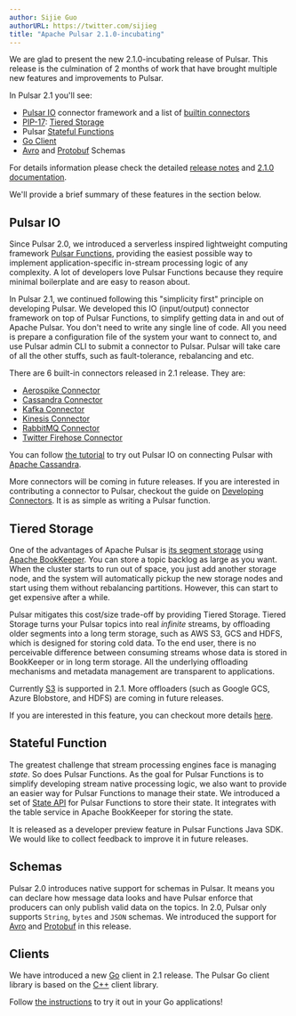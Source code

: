 ```yaml
---
author: Sijie Guo
authorURL: https://twitter.com/sijieg
title: "Apache Pulsar 2.1.0-incubating"
---
```


We are glad to present the new 2.1.0-incubating release of Pulsar.
This release is the culmination of 2 months of work that have
brought multiple new features and improvements to Pulsar. 

In Pulsar 2.1 you'll see:

- [Pulsar IO](/docs/io-overview) connector framework and a list of [builtin connectors](/docs/io-connectors)
- [PIP-17](https://github.com/apache/incubator-pulsar/wiki/PIP-17:-Tiered-storage-for-Pulsar-topics): [Tiered Storage](/docs/concepts-tiered-storage)
- Pulsar [Stateful Functions](/docs/functions-state)
- [Go Client](/docs/client-libraries-go)
- [Avro](https://github.com/apache/incubator-pulsar/blob/v2.1.0-incubating/pulsar-client-schema/src/main/java/org/apache/pulsar/client/impl/schema/AvroSchema.java)
  and [Protobuf](https://github.com/apache/incubator-pulsar/blob/v2.1.0-incubating/pulsar-client-schema/src/main/java/org/apache/pulsar/client/impl/schema/ProtobufSchema.java) Schemas

For details information please check the detailed [release notes](/release-notes/#2.1.0-incubating) and [2.1.0 documentation](/versions).

<!--truncate-->

We'll provide a brief summary of these features in the section below.

## Pulsar IO

Since Pulsar 2.0, we introduced a serverless inspired lightweight computing framework [Pulsar Functions](/docs/functions-overview),
providing the easiest possible way to implement application-specific in-stream processing logic of any complexity. A lot of developers
love Pulsar Functions because they require minimal boilerplate and are easy to reason about.

In Pulsar 2.1, we continued following this "simplicity first" principle on developing Pulsar. We developed this IO (input/output) connector
framework on top of Pulsar Functions, to simplify getting data in and out of Apache Pulsar. You don't need to write any single line of code.
All you need is prepare a configuration file of the system your want to connect to, and use Pulsar admin
CLI to submit a connector to Pulsar. Pulsar will take care of all the other stuffs, such as fault-tolerance, rebalancing and etc.

There are 6 built-in connectors released in 2.1 release. They are:

- [Aerospike Connector](/docs/io-aerospike/)
- [Cassandra Connector](/docs/io-cassandra/)
- [Kafka Connector](/docs/io-kafka/)
- [Kinesis Connector](/docs/io-kinesis/)
- [RabbitMQ Connector](/docs/io-rabbitmq/)
- [Twitter Firehose Connector](/docs/io-twitter/) 

You can follow [the tutorial](/docs/io-quickstart) to try out Pulsar IO on connecting Pulsar with [Apache Cassandra](http://cassandra.apache.org/).

More connectors will be coming in future releases. If you are interested in contributing a connector to Pulsar, checkout the guide on [Developing Connectors](/docs/io-develop).
It is as simple as writing a Pulsar function.

## Tiered Storage

One of the advantages of Apache Pulsar is [its segment storage](https://streaml.io/blog/pulsar-segment-based-architecture) using [Apache BookKeeper](https://bookkeeper.apache.org/). You can store a topic backlog as large as you want.
When the cluster starts to run out of space, you just add another storage node, and the system will automatically
pickup the new storage nodes and start using them without rebalancing partitions. However, this can start to get expensive after a while.

Pulsar mitigates this cost/size trade-off by providing Tiered Storage. Tiered Storage turns your Pulsar topics into real *infinite* streams,
by offloading older segments into a long term storage, such as AWS S3, GCS and HDFS, which is designed for storing cold data. To the end user,
there is no perceivable difference between consuming streams whose data is stored in BookKeeper or in long term storage. All the underlying
offloading mechanisms and metadata management are transparent to applications.

Currently [S3](https://aws.amazon.com/s3/) is supported in 2.1. More offloaders (such as Google GCS, Azure Blobstore, and HDFS) are coming
in future releases.

If you are interested in this feature, you can checkout more details [here](/docs/cookbooks-tiered-storage).

## Stateful Function

The greatest challenge that stream processing engines face is managing *state*. So does Pulsar Functions. As the goal for Pulsar Functions
is to simplify developing stream native processing logic, we also want to provide an easier way for Pulsar Functions to manage their state.
We introduced a set of [State API](/docs/functions-state/#api) for Pulsar Functions to store their state. It integrates with the table service
in Apache BookKeeper for storing the state.

It is released as a developer preview feature in Pulsar Functions Java SDK. We would like to collect feedback to improve it in future releases.

## Schemas

Pulsar 2.0 introduces native support for schemas in Pulsar. It means you can declare how message data looks and have Pulsar enforce that
producers can only publish valid data on the topics. In 2.0, Pulsar only supports `String`, `bytes` and `JSON` schemas. We introduced the
support for [Avro](https://avro.apache.org/) and [Protobuf](https://developers.google.com/protocol-buffers/) in this release. 

## Clients

We have introduced a new [Go](/docs/client-libraries-go) client in 2.1 release. The Pulsar Go client library is based on the [C++](/docs/client-libraries-cpp/) client library.

Follow [the instructions](/docs/client-libraries-go/#installing-go-package) to try it out in your Go applications!
